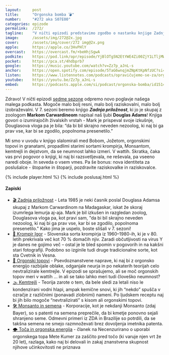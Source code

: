 ```yaml
---
layout: 	post
title:  	"Orgonska bomba 💣"
number: 	"#272 aka S07E00"
categories:	epizode
permalink:	/272/
tagline: 	"V ničti epizodi predstavimo zgodbo o nastanku knjige Zadnja priložnost, ki jo bomo brali v 7. sezoni – od ideje časnika do potovanja, radijske oddaje, knjige in TV serije. Zveni znano? Saj tudi je."
image:		/assets/img/272@2x.jpg
cover:		/assets/img/cover/272 img@2x.png
apple:		https://apple.co/3HvPHlY
overcast:	https://overcast.fm/+beHhjSgwA
podkite:	https://pod.link/opr/episode/YjBlOTg5N2EtYWE4Zi00ZjY1LTljMWItNGY5ZWI0N2QwMWE0
pocket:		https://pca.st/4hdbprb7
google:		https://music.youtube.com/watch?v=Zz7p_aJnL-s
anchor:		https://open.spotify.com/episode/5TaG6wnqjmZNpKtKpNfzUC?si=_V8q9OvBQk-WYuVthRUYUg
listen:		https://www.listennotes.com/podcasts/opravičujemo-se-za/orgonska-bomba-qhNaWQ73wPr/embed/
youtube:	https://youtu.be/Zz7p_aJnL-s
embed:		https://podcasts.apple.com/si/podcast/orgonska-bomba/id1514750013?i=1000721446859
---
```


Zdravo! V ničti epizodi [sedme sezone](../sezona/07/) odpremo novo poglavje našega malega podkasta. Mogoče malo bolj resni, malo bolj raziskovalni, malo bolj izobraževalni. V 7. sezoni beremo knjigo ***Zadnja priložnost***, ki jo je skupaj z zoologom **Markom Carwardineom** napisal naš ljubi **Douglas Adams**! Knjiga govori o izumirajočih živalskih vrstah - Mark je prispeval svoje izkušnje, Douglasova vloga pa je bila: “da bi bil skrajno neveden nezoolog, ki naj bi ga prav vse, kar bi se zgodilo, popolnoma presenetilo.”

Mi smo v uvodu v knjigo slalomirali med Bobom, Jožetom, orgonskimi topovi in granatami, propadlimi starimi sortami krompirja, Monsantom, kemtrejli in dejstvom, da se neumnost lahko izmeri. V wattih. Skratka, čaka vas prvi pogovor o knjigi, ki naj bi razsvetljevala, ne reševala, pa vseeno naredi oboje. In seveda o vsem vmes. Pa še bonus: nova identiteta za poslušalce - štoparke in štoparji, pozdravite raziskovalke in raziskovalce. 

{% include player.html %}
{% include poslusaj.html %}

<!--break-->

#### Zapiski

- [🎬 Zadnja priložnost](https://www.goodreads.com/book/show/17407936) - Leta 1985 je neki časnik poslal Douglasa Adamsa skupaj z Markom Carwardinom na Madagaskar, iskat že skoraj izumrlega lemurja aj-aja. Mark je bil izkušen in razgledan zoolog, Douglasova vloga pa, kot pravi sam, "da bi bil skrajno neveden nezoolog, ki naj bi ga prav vse, kar bi se zgodilo, popolnoma presenetilo." Kako jima je uspelo, boste slišali v 7. sezoni! 
- [🥔 Krompir Igor](https://znc.si/blog/igorjeva-preobrazba/) - Slovenska sorta krompirja iz 1960–1980-ih, ki je v 80. letih prekrivala več kot 70 % domačih njiv. Zaradi občutljivosti na virus Y je danes ne gojimo več – ostal je le bled spomin v pogovorih in na kakšni stari fotografiji. Podobno so izginile tudi druge tradicionalne sorte, kot sta Cvetnik in Vesna. 
- [🔫 Orgonski topovi](https://en.wikipedia.org/wiki/Cloudbuster) - Psevdoznanstvene naprave, ki naj bi z orgonsko energijo razbijale oblake, odganjale neurja in po nekaterih teorijah celo nevtralizirale kemtrejle. V epizodi se sprašujemo, ali se moč orgonskih topov meri v wattih … in ali se tako lahko meri tudi človeško neumnost? 
- [🌫️ Kemtrejli](https://en.wikipedia.org/wiki/Chemtrail_conspiracy_theory) - Teorija zarote o tem, da bele sledi za letali niso le kondenzirani vodni hlapi, ampak kemične snovi, ki jih “nekdo” spušča v ozračje z različnimi (ponavadi zlobnimi) nameni. Po ljudskem receptu naj bi jih bilo mogoče “nevtralizirati” s kisom ali orgonskimi topovi. 
- [🛠️ Monsanto in semena](https://www.reuters.com/business/healthcare-pharmaceuticals/bayer-wins-brazil-injunction-soy-patent-row-with-farmers-2025-03-14/) - Korporacije, kot je nekdanji Monsanto (zdaj Bayer), so s patenti na semena preprečile, da bi kmetje ponovno sejali shranjeno seme. Odmevni primeri iz ZDA in Brazilije so potrdili, da se takšna semena ne smejo razmnoževati brez dovoljenja imetnika patenta. 
- [🌩️ Toča in orgonska energija](https://necenzurirano.si/clanek/svet/toca-orgonski-top-orgonska-energija-1834277) - članek na Necenzurirano o uporabi orgonskega topa Mete Kumer za zaščito pred točo (ki varuje njen vrt že 20 let), razlaga, kako naj bi delovali in zakaj znanstvena skupnost njihove učinkovitosti ne priznava 